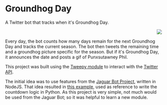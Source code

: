 # Groundhog Day
A Twitter bot that tracks when it's Groundhog Day. 

<div align="right">
  
  [![](https://img.shields.io/badge/twitter-%231DA1F2.svg?&logo=twitter&logoColor=white)](https://twitter.com/GroundhogDayy)
  
</div>

Every day, the bot counts how many days remain for the next Groundhog Day and tracks the current season. The bot then tweets the remaining time and a groundhog picture specific for the season. But if it's Groundhog Day, it announces the date and posts a gif of Punxsutawney Phil.

This project was built using the [Tweepy module](https://www.tweepy.org) to interact with the [Twitter API](https://developer.twitter.com/en/docs/twitter-api).

The initial idea was to use features from the [Jaguar Bot Project](https://github.com/lfvperes/jaguar-bot), written in NodeJS. That idea resulted in [this example](https://github.com/lfvperes/groundhog-day/blob/main/groundhog-countdown.js), used as reference to write the countdown logic in Python. As this project is very simple, not much would be used from the Jaguar Bot; so it was helpful to learn a new module.
